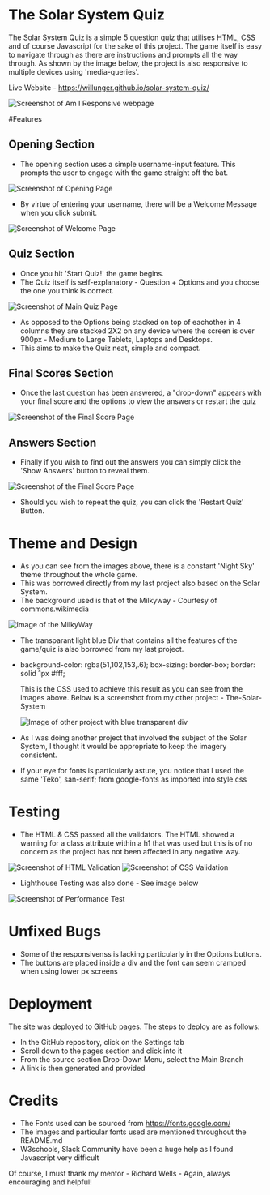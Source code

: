 # The Solar System Quiz
The Solar System Quiz is a simple 5 question quiz that utilises HTML, CSS and of course Javascript for the sake of this project. The game itself is easy to navigate through as there are instructions and prompts all the way through. As shown by the image below, the project is also responsive to multiple devices using 'media-queries'.

Live Website - https://willunger.github.io/solar-system-quiz/

<img src="assets/images/Responsive.png" alt="Screenshot of Am I Responsive webpage">

#Features

## Opening Section

* The opening section uses a simple username-input feature. This prompts the user to engage with the game straight off the bat.
<img src="assets/images/opening-page.png" alt="Screenshot of Opening Page">

* By virtue of entering your username, there will be a Welcome Message when you click submit.
<img src="assets/images/welcome-page.png" alt="Screenshot of Welcome Page">

## Quiz Section

* Once you hit 'Start Quiz!' the game begins.
* The Quiz itself is self-explanatory - Question + Options and you choose the one you think is correct.

<img src="assets/images/quiz-page.png" alt="Screenshot of Main Quiz Page">

* As opposed to the Options being stacked on top of eachother in 4 columns they are stacked 2X2 on any device where the screen is over 900px - Medium to Large Tablets, Laptops and Desktops.
* This aims to make the Quiz neat, simple and compact.

## Final Scores Section

* Once the last question has been answered, a "drop-down" appears with your final score and the options to view the answers or restart the quiz

<img src="assets/images/final-score-page.png" alt="Screenshot of the Final Score Page">

## Answers Section

* Finally if you wish to find out the answers you can simply click the 'Show Answers' button to reveal them.

<img src="assets/images/answers-page.png" alt="Screenshot of the Final Score Page">

* Should you wish to repeat the quiz, you can click the 'Restart Quiz' Button.

# Theme and Design

* As you can see from the images above, there is a constant 'Night Sky' theme throughout the whole game.
* This was borrowed directly from my last project also based on the Solar System.
* The background used is that of the Milkyway - Courtesy of commons.wikimedia

<img src="assets/images/milkyway.jpeg" alt="Image of the MilkyWay">

* The transparant light blue Div that contains all the features of the game/quiz is also borrowed from my last project.
* background-color: rgba(51,102,153,.6);
    box-sizing: border-box;
    border: solid 1px #fff;

    This is the CSS used to achieve this result as you can see from the images above. Below is a screenshot from my other project - The-Solar-System

    <img src="assets/images/other-project-example.png" alt="Image of other project with blue transparent div">

* As I was doing another project that involved the subject of the Solar System, I thought it would be appropriate to keep the imagery consistent.

* If your eye for fonts is particularly astute, you notice that I used the same 'Teko', san-serif; from google-fonts as imported into style.css

# Testing

* The HTML & CSS passed all the validators. The HTML showed a warning for a class attribute within a h1 that was used but this is of no concern as the project has not been affected in any negative way.

<img src="assets/images/html-validator.png" alt="Screenshot of HTML Validation">

<img src="assets/images/css-validator.png" alt="Screenshot of CSS Validation">

* Lighthouse Testing was also done - See image below

<img src="assets/images/performance-test.png" alt="Screenshot of Performance Test">


# Unfixed Bugs

* Some of the responsivenss is lacking particularly in the Options buttons. 
* The buttons are placed inside a div and the font can seem cramped when using lower px screens


# Deployment

The site was deployed to GitHub pages. The steps to deploy are as follows:

* In the GitHub repository, click on the Settings tab
* Scroll down to the pages section and click into it
* From the source section Drop-Down Menu, select the Main Branch
* A link is then generated and provided


# Credits

* The Fonts used can be sourced from https://fonts.google.com/
* The images and particular fonts used are mentioned throughout the README.md
* W3schools, Slack Community have been a huge help as I found Javascript very difficult

Of course, I must thank my mentor - Richard Wells - Again, always encouraging and helpful!